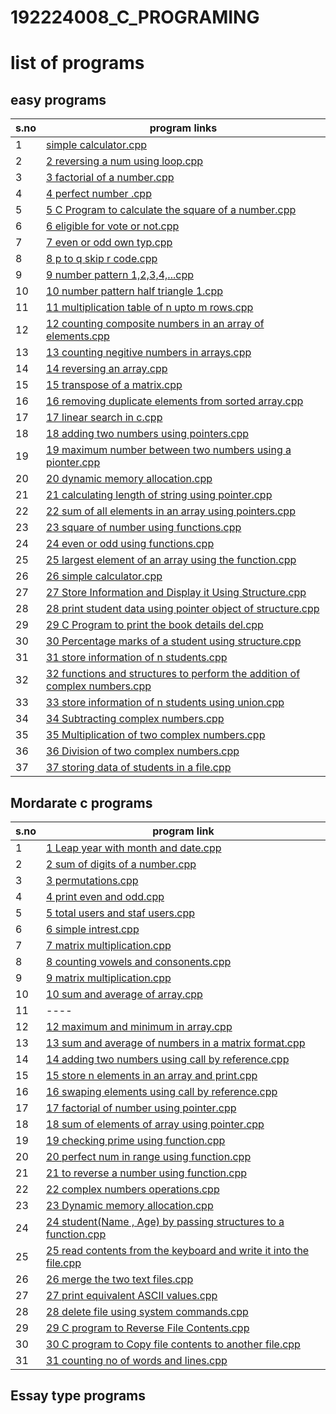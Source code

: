# 192224008_C_PROGRAMING
# list of programs
## easy programs

| s.no | program links |
| --- | --- |
| 1 | [simple calculator.cpp](https://github.com/Karthikdvl/192224008_C_PROGRAMING/blob/main/simple%20calculator.cpp) |
| 2 | [2 reversing a num using loop.cpp](https://github.com/Karthikdvl/192224008_C_PROGRAMING/blob/main/2%20reversing%20a%20num%20using%20loop.cpp) |
| 3 | [3 factorial of a number.cpp](https://github.com/Karthikdvl/192224008_C_PROGRAMING/blob/main/3%20factorial%20of%20a%20number.cpp) |
| 4 | [4 perfect number .cpp](https://github.com/Karthikdvl/192224008_C_PROGRAMING/blob/main/4%20perfect%20number%20.cpp) |
| 5 | [5 C Program to calculate the square of a number.cpp](https://github.com/Karthikdvl/192224008_C_PROGRAMING/blob/main/5%20C%20Program%20to%20calculate%20the%20square%20of%20a%20number.cpp) |
| 6 | [6 eligible for vote or not.cpp](https://github.com/Karthikdvl/192224008_C_PROGRAMING/blob/main/6%20eligible%20for%20vote%20or%20not.cpp) |
| 7 | [7 even or odd own typ.cpp](https://github.com/Karthikdvl/192224008_C_PROGRAMING/blob/main/7%20even%20or%20odd%20own%20typ.cpp) |
| 8 | [8 p to q skip r code.cpp](https://github.com/Karthikdvl/192224008_C_PROGRAMING/blob/main/8%20p%20to%20q%20skip%20r%20code.cpp) |
| 9 | [9 number pattern 1,2,3,4,...cpp](https://github.com/Karthikdvl/192224008_C_PROGRAMING/blob/main/9%20number%20pattern%201%2C2%2C3%2C4%2C...cpp) |
| 10 | [10 number pattern half triangle 1.cpp](https://github.com/Karthikdvl/192224008_C_PROGRAMING/blob/main/10%20number%20pattern%20half%20triangle%201.cpp) |
| 11 | [11 multiplication table of n upto m rows.cpp](https://github.com/Karthikdvl/192224008_C_PROGRAMING/blob/main/11%20multiplication%20table%20of%20n%20upto%20m%20rows.cpp) |
| 12 | [12 counting composite numbers in an array of elements.cpp](https://github.com/Karthikdvl/192224008_C_PROGRAMING/blob/main/12%20counting%20composite%20numbers%20in%20an%20array%20of%20elements.cpp) |
| 13 | [13 counting negitive numbers in arrays.cpp](https://github.com/Karthikdvl/192224008_C_PROGRAMING/blob/main/13%20counting%20negitive%20numbers%20in%20arrays.cpp) |
| 14 | [14 reversing an array.cpp](https://github.com/Karthikdvl/192224008_C_PROGRAMING/blob/main/14%20reversing%20an%20array.cpp) |
| 15 | [15 transpose of a matrix.cpp](https://github.com/Karthikdvl/192224008_C_PROGRAMING/blob/main/15%20transpose%20of%20a%20matrix.cpp) |
| 16 | [16 removing duplicate elements from sorted array.cpp](https://github.com/Karthikdvl/192224008_C_PROGRAMING/blob/main/16%20removing%20duplicate%20elements%20from%20sorted%20array.cpp) |
| 17 | [17 linear search in c.cpp](https://github.com/Karthikdvl/192224008_C_PROGRAMING/blob/main/17%20linear%20search%20in%20c.cpp) |
| 18 | [18 adding two numbers using pointers.cpp](https://github.com/Karthikdvl/192224008_C_PROGRAMING/blob/main/18%20adding%20two%20numbers%20using%20pointers.cpp) |
| 19 | [19 maximum number between two numbers using a pionter.cpp](https://github.com/Karthikdvl/192224008_C_PROGRAMING/blob/main/19%20maximum%20number%20between%20two%20numbers%20using%20a%20pionter.cpp) |
| 20 | [20 dynamic memory allocation.cpp](https://github.com/Karthikdvl/192224008_C_PROGRAMING/blob/main/20%20dynamic%20memory%20allocation.cpp) |
| 21 | [21 calculating length of string using pointer.cpp](https://github.com/Karthikdvl/192224008_C_PROGRAMING/blob/main/21%20calculating%20length%20of%20string%20using%20pointer.cpp) |
| 22 | [22 sum of all elements in an array using pointers.cpp](https://github.com/Karthikdvl/192224008_C_PROGRAMING/blob/main/22%20sum%20of%20all%20elements%20in%20an%20array%20using%20pointers.cpp) |
| 23 | [23 square of number using functions.cpp](https://github.com/Karthikdvl/192224008_C_PROGRAMING/blob/main/23%20square%20of%20number%20using%20functions.cpp) |
| 24 | [24 even or odd using functions.cpp](https://github.com/Karthikdvl/192224008_C_PROGRAMING/blob/main/24%20even%20or%20odd%20using%20functions.cpp) |
| 25 | [25 largest element of an array using the function.cpp](https://github.com/Karthikdvl/192224008_C_PROGRAMING/blob/main/25%20largest%20element%20of%20an%20array%20using%20the%20function.cpp) |
| 26 | [26 simple calculator.cpp](https://github.com/Karthikdvl/192224008_C_PROGRAMING/blob/main/26%20simple%20calculator.cpp) |
| 27 | [27 Store Information and Display it Using Structure.cpp](https://github.com/Karthikdvl/192224008_C_PROGRAMING/blob/main/27%20Store%20Information%20and%20Display%20it%20Using%20Structure.cpp) |
| 28 | [28 print student data using pointer object of structure.cpp](https://github.com/Karthikdvl/192224008_C_PROGRAMING/blob/main/28%20print%20student%20data%20using%20pointer%20object%20of%20structure.cpp) |
| 29 | [29 C Program to print the book details del.cpp](https://github.com/Karthikdvl/192224008_C_PROGRAMING/blob/main/29%20C%20Program%20to%20print%20the%20book%20details%20del.cpp) |
| 30 | [30 Percentage marks of a student using structure.cpp](https://github.com/Karthikdvl/192224008_C_PROGRAMING/blob/main/30%20Percentage%20marks%20of%20a%20student%20using%20structure.cpp) |
| 31 | [31 store information of n students.cpp](https://github.com/Karthikdvl/192224008_C_PROGRAMING/blob/main/31%20store%20information%20of%20n%20students.cpp) |
| 32 | [32 functions and structures to perform the addition of complex numbers.cpp](https://github.com/Karthikdvl/192224008_C_PROGRAMING/blob/main/32%20%20functions%20and%20structures%20to%20perform%20the%20addition%20of%20complex%20numbers.cpp) |
| 33 | [33 store information of n students using union.cpp](https://github.com/Karthikdvl/192224008_C_PROGRAMING/blob/main/33%20store%20information%20of%20n%20students%20using%20union.cpp) |
| 34 | [34 Subtracting complex numbers.cpp](https://github.com/Karthikdvl/192224008_C_PROGRAMING/blob/main/34%20%20Subtracting%20complex%20numbers.cpp) |
| 35 | [35 Multiplication of two complex numbers.cpp](https://github.com/Karthikdvl/192224008_C_PROGRAMING/blob/main/35%20Multiplication%20of%20two%20complex%20numbers.cpp) |
| 36 | [36 Division of two complex numbers.cpp](https://github.com/Karthikdvl/192224008_C_PROGRAMING/blob/main/36%20Division%20of%20two%20complex%20numbers.cpp) |
| 37 | [37 storing data of students in a file.cpp](https://github.com/Karthikdvl/192224008_C_PROGRAMING/blob/main/37%20storing%20data%20of%20students%20in%20a%20file.cpp) |

## Mordarate c programs

| s.no | program link |
| --- | --- |
| 1 | [1 Leap year with month and date.cpp](https://github.com/Karthikdvl/192224008_C_PROGRAMING/blob/main/1%20Leap%20year%20with%20month%20and%20date.cpp) |
| 2 | [2 sum of digits of a number.cpp](https://github.com/Karthikdvl/192224008_C_PROGRAMING/blob/main/2%20sum%20of%20digits%20of%20a%20number.cpp) |
| 3 | [3 permutations.cpp](https://github.com/Karthikdvl/192224008_C_PROGRAMING/blob/main/3%20permutations.cpp) |
| 4 | [4 print even and odd.cpp](https://github.com/Karthikdvl/192224008_C_PROGRAMING/blob/main/4%20print%20even%20and%20odd.cpp) |
| 5 | [5 total users and staf users.cpp](https://github.com/Karthikdvl/192224008_C_PROGRAMING/blob/main/5%20total%20users%20and%20staf%20users.cpp) |
| 6 | [6 simple intrest.cpp](https://github.com/Karthikdvl/192224008_C_PROGRAMING/blob/main/6%20simple%20intrest.cpp) |
| 7 | [7 matrix multiplication.cpp](https://github.com/Karthikdvl/192224008_C_PROGRAMING/blob/main/7%20matrix%20multiplication.cpp) |
| 8 | [8 counting vowels and consonents.cpp](https://github.com/Karthikdvl/192224008_C_PROGRAMING/blob/main/8%20counting%20vowels%20and%20consonents.cpp) |
| 9 | [9 matrix multiplication.cpp](https://github.com/Karthikdvl/192224008_C_PROGRAMING/blob/main/9%20matrix%20multiplication.cpp) |
| 10 | [10 sum and average of array.cpp](https://github.com/Karthikdvl/192224008_C_PROGRAMING/blob/main/10%20sum%20and%20average%20of%20array.cpp) |
| 11 | ---- |
| 12 | [12 maximum and minimum in array.cpp](https://github.com/Karthikdvl/192224008_C_PROGRAMING/blob/main/12%20maximum%20and%20minimum%20in%20array.cpp) |
| 13 | [13 sum and average of numbers in a matrix format.cpp](https://github.com/Karthikdvl/192224008_C_PROGRAMING/blob/main/13%20sum%20and%20average%20of%20numbers%20in%20a%20matrix%20format.cpp) |
| 14 | [14 adding two numbers using call by reference.cpp](https://github.com/Karthikdvl/192224008_C_PROGRAMING/blob/main/14%20adding%20two%20numbers%20using%20call%20by%20reference.cpp) |
| 15 | [15 store n elements in an array and print.cpp](https://github.com/Karthikdvl/192224008_C_PROGRAMING/blob/main/15%20store%20n%20elements%20in%20an%20array%20and%20print.cpp) |
| 16 | [16 swaping elements using call by reference.cpp](https://github.com/Karthikdvl/192224008_C_PROGRAMING/blob/main/16%20swaping%20elements%20using%20call%20by%20reference.cpp) |
| 17 | [17 factorial of number using pointer.cpp](https://github.com/Karthikdvl/192224008_C_PROGRAMING/blob/main/17%20factorial%20of%20number%20using%20pointer.cpp) |
| 18 | [18 sum of elements of array using pointer.cpp](https://github.com/Karthikdvl/192224008_C_PROGRAMING/blob/main/18%20sum%20of%20elements%20of%20array%20using%20pointer.cpp) |
| 19 | [19 checking prime using function.cpp](https://github.com/Karthikdvl/192224008_C_PROGRAMING/blob/main/19%20checking%20prime%20using%20function.cpp) |
| 20 | [20 perfect num in range using function.cpp](https://github.com/Karthikdvl/192224008_C_PROGRAMING/blob/main/20%20perfect%20num%20in%20range%20using%20function.cpp) |
| 21 | [21 to reverse a number using function.cpp](https://github.com/Karthikdvl/192224008_C_PROGRAMING/blob/main/21%20to%20reverse%20a%20number%20using%20function.cpp) |
| 22 | [22 complex numbers operations.cpp](https://github.com/Karthikdvl/192224008_C_PROGRAMING/blob/main/22%20complex%20numbers%20operations.cpp) |
| 23 | [23 Dynamic memory allocation.cpp](https://github.com/Karthikdvl/192224008_C_PROGRAMING/blob/main/23%20Dynamic%20memory%20allocation.cpp) |
| 24 | [24 student(Name , Age) by passing structures to a function.cpp](https://github.com/Karthikdvl/192224008_C_PROGRAMING/blob/main/24%20student(Name%20%2C%20Age)%20by%20passing%20structures%20to%20a%20function.cpp) |
| 25 | [25 read contents from the keyboard and write it into the file.cpp](https://github.com/Karthikdvl/192224008_C_PROGRAMING/blob/main/25%20read%20contents%20from%20the%20keyboard%20and%20write%20it%20into%20the%20file.cpp) |
| 26 | [26 merge the two text files.cpp](https://github.com/Karthikdvl/192224008_C_PROGRAMING/blob/main/26%20merge%20the%20two%20text%20files.cpp) |
| 27 | [27 print equivalent ASCII values.cpp](https://github.com/Karthikdvl/192224008_C_PROGRAMING/blob/main/27%20print%20equivalent%20ASCII%20values.cpp) |
| 28 | [28 delete file using system commands.cpp](https://github.com/Karthikdvl/192224008_C_PROGRAMING/blob/main/28%20delete%20file%20using%20system%20commands.cpp) |
| 29 | [29 C program to Reverse File Contents.cpp](https://github.com/Karthikdvl/192224008_C_PROGRAMING/blob/main/29%20C%20program%20to%20Reverse%20File%20Contents.cpp) |
| 30 | [30 C program to Copy file contents to another file.cpp](https://github.com/Karthikdvl/192224008_C_PROGRAMING/blob/main/30%20C%20program%20to%20Copy%20file%20contents%20to%20another%20file.cpp) |
| 31 | [31 counting no of words and lines.cpp](https://github.com/Karthikdvl/192224008_C_PROGRAMING/blob/main/31%20counting%20no%20of%20words%20and%20lines.cpp) |

## Essay type programs


























